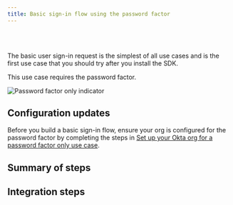 ```yaml
---
title: Basic sign-in flow using the password factor
---
```


<div class="oie-embedded-sdk">

<ApiLifecycle access="ie" /><br>
<ApiLifecycle access="Limited GA" /><br>

<StackSelector class="cleaner-selector"/>

The basic user sign-in request is the simplest of all use cases and is the first use case that you should try after you install the SDK.

This use case requires the password factor.

<div class="common-image-format">

![Password factor only indicator](/img/oie-embedded-sdk/factor-password-only.png)

</div>

## Configuration updates

Before you build a basic sign-in flow, ensure your org is configured for the password factor by completing the steps in [Set up your Okta org for a password factor only use case](/docs/guides/oie-embedded-common-org-setup/-/main/#set-up-your-okta-org-for-a-password-factor-only-use-case).

## Summary of steps

<StackSelector snippet="summaryofsteps" noSelector />

## Integration steps

<StackSelector snippet="integrationsteps" noSelector />

<StackSelector snippet="getuserprofile" noSelector />

</div>
